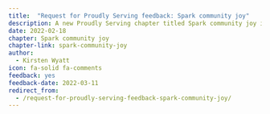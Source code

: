 ```yaml
---
title:  "Request for Proudly Serving feedback: Spark community joy"
description: A new Proudly Serving chapter titled Spark community joy is ready for public review and feedback.
date: 2022-02-18
chapter: Spark community joy
chapter-link: spark-community-joy
author:
  - Kirsten Wyatt
icon: fa-solid fa-comments
feedback: yes
feedback-date: 2022-03-11
redirect_from:
  - /request-for-proudly-serving-feedback-spark-community-joy/
---
```

